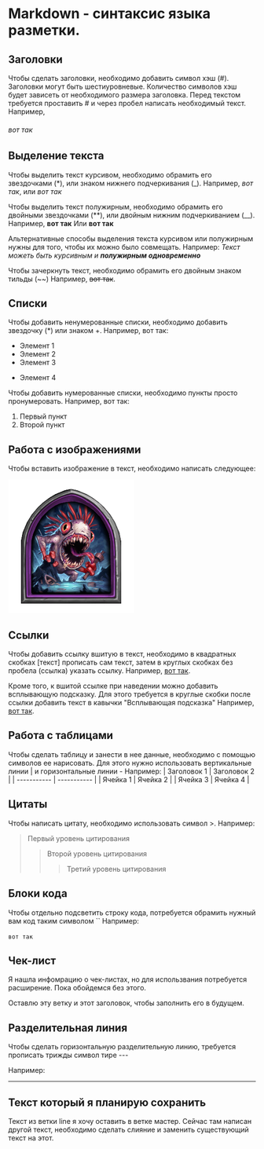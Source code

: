 # Markdown - синтаксис языка разметки. 

## Заголовки
Чтобы сделать заголовки, необходимо добавить символ хэш (#). Заголовки могут быть шестиуровневые. Количество символов хэш будет зависеть от необходимого размера заголовка. Перед текстом требуется проставить # и через пробел написать необходимый текст.
Например,
###### вот так

## Выделение текста 

Чтобы выделить текст курсивом, необходимо обрамить его звездочками (*), или знаком нижнего подчеркивания (_). Например, *вот так*, или _вот так_

Чтобы выделить текст полужирным, необходимо обрамить его двойными звездочками (**), или двойным нижним подчеркиванием (__). 
Например, **вот так**
Или __вот так__

Альтернативные способы выделения текста курсивом или полужирным нужны для того, чтобы их можно было совмещать.
Например:
_Текст можеть быть курсивным и **полужирным одновременно**_

Чтобы зачеркнуть текст, необходимо обрамить его двойным знаком тильды (~~)
Например, ~~вот так~~. 

## Списки
Чтобы добавить ненумерованные списки, необходимо добавить звездочку (*) или знаком +. Например, вот так:
* Элемент 1
* Элемент 2
* Элемент 3
+ Элемент 4

Чтобы добавить нумерованные списки, необходимо пункты просто пронумеровать. Например, вот так: 
1. Первый пункт
2. Второй пункт

## Работа с изображениями

Чтобы вставить изображение в текст, необходимо написать следующее: 

![Привет, это Мутанус!](first.png)

## Ссылки 
Чтобы добавить ссылку вшитую в текст, необходимо в квадратных скобках [текст] прописать сам текст, затем в круглых скобках без пробела (ссылка) указать ссылку. 
Например, [вот так](https://gb.ru/).

Кроме того, к вшитой ссылке при наведении можно добавить всплывающую подсказку. Для этого требуется в круглые скобки после ссылки добавить текст в кавычки "Всплывающая подсказка"
Например, [вот так](https://gb.ru/ "Всплывающая подсказка"). 

## Работа с таблицами 
Чтобы сделать таблицу и занести в нее данные, необходимо с помощью символов ее нарисовать. Для этого нужно использовать вертикальные линии | и горизонтальные линии - 
Например: 
| Заголовок 1 | Заголовок 2 |
| ----------- | ----------- |
| Ячейка 1    | Ячейка 2   |
| Ячейка 3    | Ячейка 4   |

## Цитаты
Чтобы написать цитату, необходимо использовать символ >. 
Например: 
> Первый уровень цитирования
>> Второй уровень цитирования
>>> Третий уровень цитирования

## Блоки кода
Чтобы отдельно подсветить строку кода, потребуется обрамить нужный вам код таким символом ``
Например:

 `вот так`

 ## Чек-лист
Я нашла инфомрацию о чек-листах, но для использвания потребуется расширение. Пока обойдемся без этого. 

Оставлю эту ветку и этот заголовок, чтобы заполнить его в будущем. 

## Разделительная линия
Чтобы сделать горизонтальную разделительную линию, требуется прописать трижды символ тире --- 

Например: 

---

## Текст который я планирую сохранить
Текст из ветки line я хочу оставить в ветке мастер. Сейчас там написан другой текст, необходимо сделать слияние и заменить существующий текст на этот. 